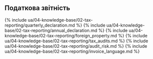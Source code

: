 ## Податкова звітність

{% include ua/04-knowledge-base/02-tax-reporting/quarterly_declaration.md %}
{% include ua/04-knowledge-base/02-tax-reporting/annual_declaration.md %}
{% include ua/04-knowledge-base/02-tax-reporting/foreign_property.md %}
{% include ua/04-knowledge-base/02-tax-reporting/tax_audits.md %}
{% include ua/04-knowledge-base/02-tax-reporting/audit_risk.md %}
{% include ua/04-knowledge-base/02-tax-reporting/invoice_language.md %}
